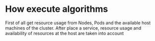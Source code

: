 # How execute algorithms

First of all get resource usage from Nodes, Pods and the available host machines of the cluster.
After place a service, resource usage and availability of resources at the host are taken into account

